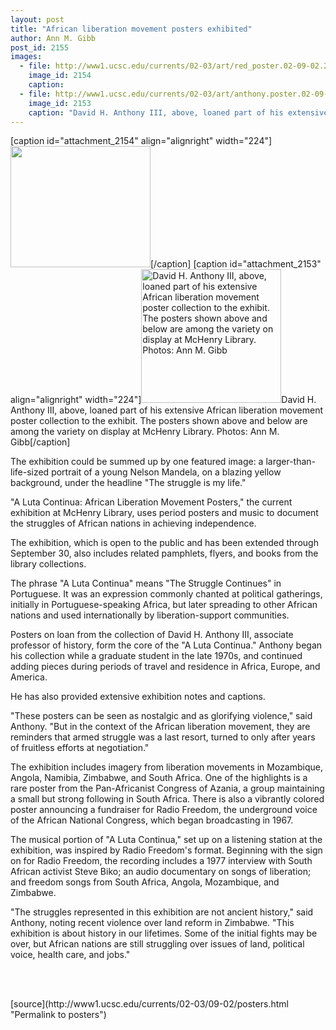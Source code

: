 ```yaml
---
layout: post
title: "African liberation movement posters exhibited"
author: Ann M. Gibb
post_id: 2155
images:
  - file: http://www1.ucsc.edu/currents/02-03/art/red_poster.02-09-02.224.180.jpg
    image_id: 2154
    caption: 
  - file: http://www1.ucsc.edu/currents/02-03/art/anthony.poster.02-09-02.224.jpg
    image_id: 2153
    caption: "David H. Anthony III, above, loaned part of his extensive African liberation movement poster collection to the exhibit. The posters shown above and below are among the variety on display at McHenry Library. Photos: Ann M. Gibb"
---
```


[caption id="attachment_2154" align="alignright" width="224"]<a href="http://localhost/mysite/wp-content/uploads/2002/09/red_poster.02-09-02.224.180.jpg"><img class="size-full wp-image-2154" src="http://localhost/mysite/wp-content/uploads/2002/09/red_poster.02-09-02.224.180.jpg" alt="" width="224" height="194" /></a>[/caption]
[caption id="attachment_2153" align="alignright" width="224"]<a href="http://localhost/mysite/wp-content/uploads/2002/09/anthony.poster.02-09-02.224.jpg"><img class="size-full wp-image-2153" src="http://localhost/mysite/wp-content/uploads/2002/09/anthony.poster.02-09-02.224.jpg" alt="David H. Anthony III, above, loaned part of his extensive African liberation movement poster collection to the exhibit. The posters shown above and below are among the variety on display at McHenry Library. Photos: Ann M. Gibb" width="224" height="214" /></a>David H. Anthony III, above, loaned part of his extensive African liberation movement poster collection to the exhibit. The posters shown above and below are among the variety on display at McHenry Library. Photos: Ann M. Gibb[/caption]
<p>
  The exhibition could be summed up by one featured image: a larger-than-life-sized portrait of a young Nelson Mandela, on a blazing yellow background, under the headline "The struggle is my life."
</p>
<p>
  "A Luta Continua: African Liberation Movement Posters," the current exhibition at McHenry Library, uses period posters and music to document the struggles of African nations in achieving independence.
</p>
<p>
  The exhibition, which is open to the public and has been extended through September 30, also includes related pamphlets, flyers, and books from the library collections.<br>
</p>
<p>
  The phrase "A Luta Continua" means "The Struggle Continues" in Portuguese. It was an expression commonly chanted at political gatherings, initially in Portuguese-speaking Africa, but later spreading to other African nations and used internationally by liberation-support communities.<br>
</p>
<p>
  Posters on loan from the collection of David H. Anthony III, associate professor of history, form the core of the "A Luta Continua." Anthony began his collection while a graduate student in the late 1970s, and continued adding pieces during periods of travel and residence in Africa, Europe, and America.
</p>
<p>
  He has also provided extensive exhibition notes and captions.<br>
</p>
<p>
  "These posters can be seen as nostalgic and as glorifying violence," said Anthony. "But in the context of the African liberation movement, they are reminders that armed struggle was a last resort, turned to only after years of fruitless efforts at negotiation."<br>
</p>
<p>
  The exhibition includes imagery from liberation movements in Mozambique, Angola, Namibia, Zimbabwe, and South Africa. One of the highlights is a rare poster from the Pan-Africanist Congress of Azania, a group maintaining a small but strong following in South Africa. There is also a vibrantly colored poster announcing a fundraiser for Radio Freedom, the underground voice of the African National Congress, which began broadcasting in 1967.<br>
</p>
<p>
  The musical portion of "A Luta Continua," set up on a listening station at the exhibition, was inspired by Radio Freedom's format. Beginning with the sign on for Radio Freedom, the recording includes a 1977 interview with South African activist Steve Biko; an audio documentary on songs of liberation; and freedom songs from South Africa, Angola, Mozambique, and Zimbabwe.<br>
</p>
<p>
  "The struggles represented in this exhibition are not ancient history," said Anthony, noting recent violence over land reform in Zimbabwe. "This exhibition is about history in our lifetimes. Some of the initial fights may be over, but African nations are still struggling over issues of land, political voice, health care, and jobs."
</p>
<p>
  <br>
  <br>

</p>
<p>

</p>
[source](http://www1.ucsc.edu/currents/02-03/09-02/posters.html "Permalink to posters")
